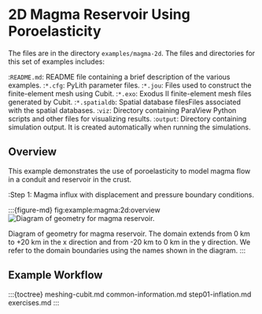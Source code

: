 # 2D Magma Reservoir Using Poroelasticity

The files are in the directory `examples/magma-2d`.
The files and directories for this set of examples includes:

:`README.md`: README file containing a brief description of the various examples.
:`*.cfg`: PyLith parameter files.
:`*.jou`: Files used to construct the finite-element mesh using Cubit.
:`*.exo`: Exodus II finite-element mesh files generated by Cubit.
:`*.spatialdb`: Spatial database filesFiles associated with the spatial databases.
:`viz`: Directory containing ParaView Python scripts and other files for visualizing results.
:`output`: Directory containing simulation output. It is created automatically when running the simulations.

## Overview

This example demonstrates the use of poroelasticity to model magma flow in a conduit and reservoir in the crust.

:Step 1: Magma influx with displacement and pressure boundary conditions.

:::{figure-md} fig:example:magma:2d:overview
<img src="figs/geometry.*" alt="Diagram of geometry for magma reservoir." scale="100%"/>

Diagram of geometry for magma reservoir.
The domain extends from 0 km to +20 km in the x direction and from -20 km to 0 km in the y direction.
We refer to the domain boundaries using the names shown in the diagram.
:::

## Example Workflow

:::{toctree}
meshing-cubit.md
common-information.md
step01-inflation.md
exercises.md
:::
